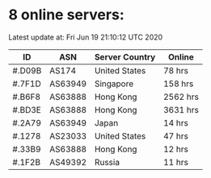 # 8 online servers:

Latest update at: Fri Jun 19 21:10:12 UTC 2020

| ID | ASN | Server Country | Online |
| -- | --- | -------------- | ------ |
| #.D09B | AS174 | United States | 78 hrs |
| #.7F1D | AS63949 | Singapore | 158 hrs |
| #.B6F8 | AS63888 | Hong Kong | 2562 hrs |
| #.BD3E | AS63888 | Hong Kong | 3631 hrs |
| #.2A79 | AS63949 | Japan | 14 hrs |
| #.1278 | AS23033 | United States | 47 hrs |
| #.33B9 | AS63888 | Hong Kong | 12 hrs |
| #.1F2B | AS49392 | Russia | 11 hrs |

